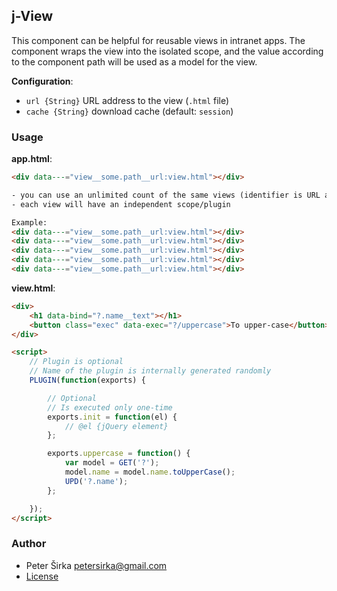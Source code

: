 ## j-View

This component can be helpful for reusable views in intranet apps. The component wraps the view into the isolated scope, and the value according to the component path will be used as a model for the view.

__Configuration__:

- `url {String}` URL address to the view (`.html` file)
- `cache {String}` download cache (default: `session`)

### Usage

__app.html__:

```html
<div data---="view__some.path__url:view.html"></div>

- you can use an unlimited count of the same views (identifier is URL address)
- each view will have an independent scope/plugin

Example:
<div data---="view__some.path__url:view.html"></div>
<div data---="view__some.path__url:view.html"></div>
<div data---="view__some.path__url:view.html"></div>
<div data---="view__some.path__url:view.html"></div>
<div data---="view__some.path__url:view.html"></div>
```

__view.html__:

```html
<div>
	<h1 data-bind="?.name__text"></h1>
	<button class="exec" data-exec="?/uppercase">To upper-case</button>
</div>

<script>
	// Plugin is optional
	// Name of the plugin is internally generated randomly
	PLUGIN(function(exports) {

		// Optional
		// Is executed only one-time
		exports.init = function(el) {
			// @el {jQuery element}
		};

		exports.uppercase = function() {
			var model = GET('?');
			model.name = model.name.toUpperCase();
			UPD('?.name');
		};

	});
</script>
```

### Author

- Peter Širka <petersirka@gmail.com>
- [License](https://www.totaljs.com/license/)